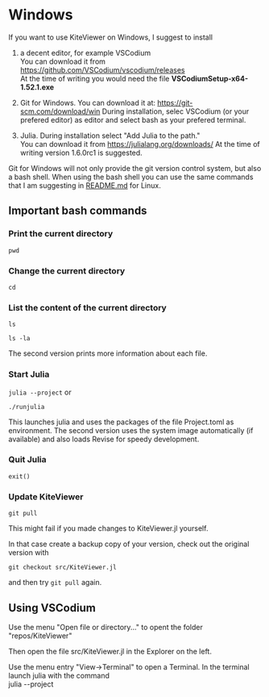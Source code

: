 # Windows

If you want to use KiteViewer on Windows, I suggest to install

1. a decent editor, for example VSCodium  
   You can download it from https://github.com/VSCodium/vscodium/releases  
   At the time of writing you would need the file **VSCodiumSetup-x64-1.52.1.exe**

2. Git for Windows. You can download it at:
   https://git-scm.com/download/win
   During installation, selec VSCodium (or your prefered editor) as editor and select
   bash as your prefered terminal.
3. Julia. During installation select "Add Julia to the path."  
   You can download it from https://julialang.org/downloads/ 
   At the time of writing version 1.6.0rc1 is suggested.

Git for Windows will not only provide the git version control system, but also a bash shell. When using the bash shell you can use the same commands that I am suggesting in [README.md](../README.md)  for Linux.

## Important bash commands

### Print the current directory

`pwd`

### Change the current directory

`cd`

### List the content of the current directory

`ls`

`ls -la`

The second version prints more information about each file.

### Start Julia

`julia --project` or  

`./runjulia`

This launches julia and uses the packages of the file Project.toml as environment.
The second version uses the system image automatically (if available) and also loads
Revise for speedy development.

### Quit Julia

`exit()`

### Update KiteViewer

`git pull`

This might fail if you made changes to KiteViewer.jl yourself.

In that case create a backup copy of your version, check out the original version with

`git checkout src/KiteViewer.jl`

and then try  `git pull` again.

## Using VSCodium
Use the menu "Open file or directory..." to opent the folder "repos/KiteViewer"

Then open the file src/KiteViewer.jl in the Explorer on the left.

Use the menu entry "View->Terminal" to open a Terminal. In the terminal launch julia with the command  
julia --project


